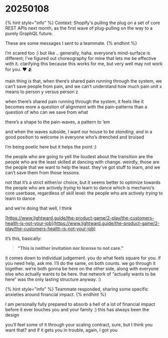 # 20250108

{% hint style="info" %}
Context: Shopify's pulling the plug on a set of core REST APIs next month, as the first wave of plug-pulling on the way to a purely GraphQL future.

These are some messages I sent to a teammate.
{% endhint %}

I’m scared too :) but like .. generally, haha. everyone’s mind-surface is different; I’ve figured out choreography for mine that lets me be effective with it. clarifying this because this works for me, but very well may not work for you. ❤️ 🫂

main thing is that, when there’s shared pain running through the system, we can’t save people from pain, and we can’t understand how much pain unit x means to person y versus person z

when there’s shared pain running through the system, it feels like it becomes more a question of alignment with the pain-patterns than a question of who can we save from what

there’s a shape to the pain-waves, a pattern to ’em

and when the waves subside, I want our house to be _standing_, and in a good position to welcome in everyone who’s drenched and bruised

I’m being poetic here but it helps the point :)

the people who are going to yell the loudest about the transition are the people who are the least skilled at dancing with change. weirdly, those are the people that we want to help the least. they’ve got stuff to learn, and we can’t save them from those lessons.

not that it’s a strict either/or choice, but it seems better to optimize towards the people who are actively _trying_ to learn to dance which is mechanic’s core userbase, regardless of skill level: the people who are actively _trying_ to learn to dance

and we’re doing that well, I think

[https://www.lightward.guide/the-product-game/2-play/the-customers-health-is-not-your-job](https://www.lightward.guide/the-product-game/2-play/the-customers-health-is-not-your-job)

it’s this, basically:

> **"This is neither invitation nor license to not care."**

it comes down to individual judgement. you do what feels square for you. if you need help, ask me. I’ll do the same, on both counts. we go through it together. we’re both gonna be here on the other side, along with everyone else who actually wants to be here. that network of “actually wants to be here” was the only lasting structure anyway. :)

{% hint style="info" %}
Teammate responded, sharing some specific anxieties around financial impact.
{% endhint %}

I am personally fully prepared to absorb a hell of a lot of financial impact before it ever touches you and your family :) this has always been the design

you’ll feel some of it through your scaling contract, sure, but I think you want that? and if it gets you in trouble, again, I got you
